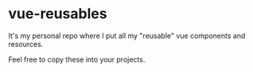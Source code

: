 # vue-reusables

It's my personal repo where I put all my "reusable" vue components and resources.

Feel free to copy these into your projects.
